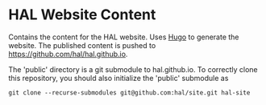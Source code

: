 # HAL Website Content

Contains the content for the HAL website. Uses [Hugo](https://gohugo.io/) to generate the website. The published content is pushed to https://github.com/hal/hal.github.io.

The 'public' directory is a git submodule to hal.github.io. To correctly clone this repository, you should also initialize the 'public' submodule as

```
git clone --recurse-submodules git@github.com:hal/site.git hal-site
```
